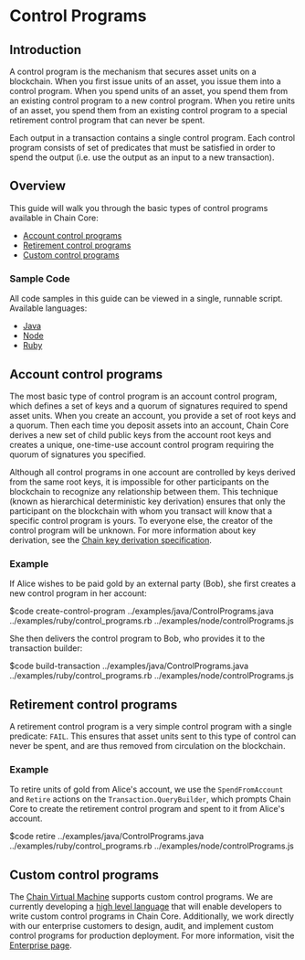 # Control Programs

## Introduction

A control program is the mechanism that secures asset units on a blockchain. When you first issue units of an asset, you issue them into a control program. When you spend units of an asset, you spend them from an existing control program to a new control program. When you retire units of an asset, you spend them from an existing control program to a special retirement control program that can never be spent.

Each output in a transaction contains a single control program. Each control program consists of set of predicates that must be satisfied in order to spend the output (i.e. use the output as an input to a new transaction).

## Overview

This guide will walk you through the basic types of control programs available in Chain Core:

* [Account control programs](#account-control-programs)
* [Retirement control programs](#retirement-control-programs)
* [Custom control programs](#custom-control-programs)

### Sample Code

All code samples in this guide can be viewed in a single, runnable script. Available languages:

- [Java](../examples/java/ControlPrograms.java)
- [Node](../examples/node/controlPrograms.js)
- [Ruby](../examples/ruby/control_programs.rb)

## Account control programs

The most basic type of control program is an account control program, which defines a set of keys and a quorum of signatures required to spend asset units. When you create an account, you provide a set of root keys and a quorum. Then each time you deposit assets into an account, Chain Core derives a new set of child public keys from the account root keys and creates a unique, one-time-use account control program requiring the quorum of signatures you specified.

Although all control programs in one account are controlled by keys derived from the same root keys, it is impossible for other participants on the blockchain to recognize any relationship between them. This technique (known as hierarchical deterministic key derivation) ensures that only the participant on the blockchain with whom you transact will know that a specific control program is yours. To everyone else, the creator of the control program will be unknown. For more information about key derivation, see the [Chain key derivation specification](../../protocol/specifications/chainkd.md).

### Example

If Alice wishes to be paid gold by an external party (Bob), she first creates a new control program in her account:

$code create-control-program ../examples/java/ControlPrograms.java ../examples/ruby/control_programs.rb ../examples/node/controlPrograms.js

She then delivers the control program to Bob, who provides it to the transaction builder:

$code build-transaction ../examples/java/ControlPrograms.java ../examples/ruby/control_programs.rb ../examples/node/controlPrograms.js

## Retirement control programs

A retirement control program is a very simple control program with a single predicate: `FAIL`. This ensures that asset units sent to this type of control can never be spent, and are thus removed from circulation on the blockchain.

### Example

To retire units of gold from Alice's account, we use the `SpendFromAccount` and `Retire` actions on the `Transaction.QueryBuilder`, which prompts Chain Core to create the retirement control program and spent to it from Alice's account.

$code retire ../examples/java/ControlPrograms.java ../examples/ruby/control_programs.rb ../examples/node/controlPrograms.js

## Custom control programs

The [Chain Virtual Machine](../../protocol/specifications/vm1.md) supports custom control programs. We are currently developing a [high level language](../../protocol/papers/blockchain-programs.md#ivy) that will enable developers to write custom control programs in Chain Core. Additionally, we work directly with our enterprise customers to design, audit, and implement custom control programs for production deployment. For more information, visit the [Enterprise page](https://chain.com/enterprise).
